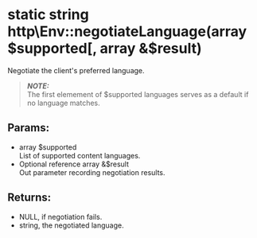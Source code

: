 # static string http\Env::negotiateLanguage(array $supported[, array &$result)

Negotiate the client's preferred language.

> ***NOTE:***  
> The first elemement of $supported languages serves as a default if no language matches.

## Params:

* array $supported  
  List of supported content languages.
* Optional reference array &$result  
  Out parameter recording negotiation results.
  
## Returns:

* NULL, if negotiation fails.
* string, the negotiated language.
